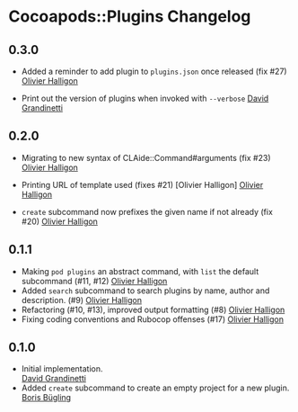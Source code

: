 # Cocoapods::Plugins Changelog

## 0.3.0

* Added a reminder to add plugin to `plugins.json` once released (fix #27)
  [Olivier Halligon](https://github.com/AliSoftware)

* Print out the version of plugins when invoked with `--verbose`
  [David Grandinetti](https://github.com/dbgrandi)

## 0.2.0

* Migrating to new syntax of CLAide::Command#arguments (fix #23)
  [Olivier Halligon](https://github.com/AliSoftware)

* Printing URL of template used (fixes #21)  [Olivier Halligon]
  [Olivier Halligon](https://github.com/AliSoftware)

* `create` subcommand now prefixes the given name if not already (fix #20)
  [Olivier Halligon](https://github.com/AliSoftware)

## 0.1.1

* Making `pod plugins` an abstract command, with `list` the default subcommand (#11, #12)
  [Olivier Halligon](https://github.com/AliSoftware)
* Added `search` subcommand to search plugins by name, author and description. (#9)
  [Olivier Halligon](https://github.com/AliSoftware)
* Refactoring (#10, #13), improved output formatting (#8)
  [Olivier Halligon](https://github.com/AliSoftware)
* Fixing coding conventions and Rubocop offenses (#17)
  [Olivier Halligon](https://github.com/AliSoftware)

## 0.1.0

* Initial implementation.  
  [David Grandinetti](https://github.com/dbgrandi)
* Added `create` subcommand to create an empty project for a new plugin.
  [Boris Bügling](https://github.com/neonichu)
